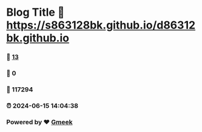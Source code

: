 # Blog Title :link: https://s863128bk.github.io/d86312bk.github.io 
### :page_facing_up: [13](https://s863128bk.github.io/d86312bk.github.io/tag.html) 
### :speech_balloon: 0 
### :hibiscus: 117294 
### :alarm_clock: 2024-06-15 14:04:38 
### Powered by :heart: [Gmeek](https://github.com/Meekdai/Gmeek)
